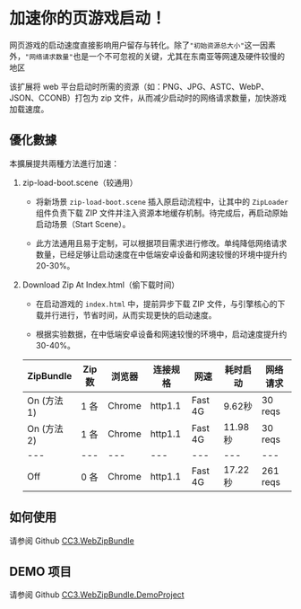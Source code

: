 # 加速你的页游戏启动！

网页游戏的启动速度直接影响用户留存与转化。除了`"初始资源总大小"`这一因素外，`"网络请求数量"`也是一个不可忽视的关键，尤其在东南亚等网速及硬件较慢的地区

该扩展将 web 平台启动时所需的资源（如：PNG、JPG、ASTC、WebP、JSON、CCONB）打包为 zip 文件，从而减少启动时的网络请求数量，加快游戏加载速度。

## 優化數據

本擴展提共兩種方法進行加速：

1. zip-load-boot.scene（较通用）

   * 将新场景 `zip-load-boot.scene` 插入原启动流程中，让其中的 `ZipLoader` 组件负责下载 ZIP 文件并注入资源本地缓存机制。待完成后，再启动原始启动场景（Start Scene）。  

   * 此方法通用且易于定制，可以根据项目需求进行修改。单纯降低网络请求数量，已经足够让启动速度在中低端安卓设备和网速较慢的环境中提升约 20-30%。

2. Download Zip At Index.html（偷下载时间）

   * 在启动游戏的 `index.html` 中，提前异步下载 ZIP 文件，与引擎核心的下载并行进行，节省时间，从而实现更快的启动速度。  

   * 根据实验数据，在中低端安卓设备和网速较慢的环境中，启动速度提升约 30-40%。


	| ZipBundle | Zip 数 | 浏览器 | 连接规格 | 网速 | 耗时启动 | 网络请求 |
    | - | - | - | - | - | - | - |
    | On (方法1) | 1 各 | Chrome | http1.1 | Fast 4G | 9.62秒 | 30 reqs |
    | On (方法2) | 1 各 | Chrome | http1.1 | Fast 4G | 11.98秒 | 30 reqs |
    | --- | --- | --- | --- | --- | --- | --- |
    | Off | 0 各 | Chrome | http1.1 | Fast 4G | 17.22秒 | 261 reqs |

## 如何使用

请参阅 Github [CC3.WebZipBundle](https://github.com/BricL/CC3.WebZipBundle)

## DEMO 项目

请参阅 Github [CC3.WebZipBundle.DemoProject](https://github.com/BricL/CC3.WebZipBundle.DemoProject)
